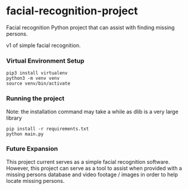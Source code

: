 # facial-recognition-project
Facial recognition Python project that can assist with finding missing persons.

v1 of simple facial recognition.

### Virtual Environment Setup
```commandline
pip3 install virtualenv
python3 -m venv venv
source venv/bin/activate
```

### Running the project
Note: the installation command may take a while as dlib is a very large library
```commandline
pip install -r requirements.txt
python main.py
```

### Future Expansion
This project current serves as a simple facial recognition software. However, this project can serve as a tool to assist
when provided with a missing persons database and video footage / images in order to help locate missing persons.